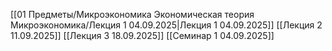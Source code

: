 [[01 Предметы/Микроэкономика Экономическая теория Микроэкономика/Лекция 1 04.09.2025|Лекция 1 04.09.2025]]
[[Лекция 2 11.09.2025]]
[[Лекция 3 18.09.2025]]
[[Семинар 1 04.09.2025]]
